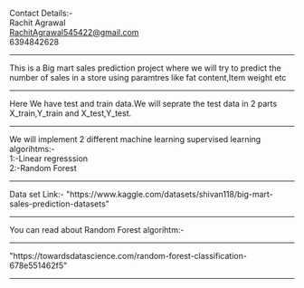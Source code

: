 Contact Details:-<br/>
Rachit Agrawal<br/>
RachitAgrawal545422@gmail.com<br/>
6394842628</br>

<hr/>
This is a Big mart sales prediction project where we will try to predict the number of sales in a store using paramtres like fat content,Item weight etc
<hr/>

Here We have test and train data.We will seprate the test data in 2 parts X_train,Y_train and X_test,Y_test.
<hr/>
We will implement 2 different machine learning supervised learning algorihtms:-<br/>
1:-Linear regresssion<br/>
2:-Random Forest<br/>
<hr/>
Data set Link:- "https://www.kaggle.com/datasets/shivan118/big-mart-sales-prediction-datasets"
<hr/>
You can read about Random Forest algorihtm:-
<hr/>
"https://towardsdatascience.com/random-forest-classification-678e551462f5"
<hr/>
